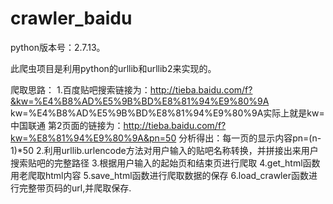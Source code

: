 # crawler_baidu

python版本号：2.7.13。

此爬虫项目是利用python的urllib和urllib2来实现的。

爬取思路：
		1.百度贴吧搜索链接为：http://tieba.baidu.com/f?&kw=%E4%B8%AD%E5%9B%BD%E8%81%94%E9%80%9A
			kw=%E4%B8%AD%E5%9B%BD%E8%81%94%E9%80%9A实际上就是kw=中国联通
			第2页面的链接为：http://tieba.baidu.com/f?kw=%E8%81%94%E9%80%9A&pn=50
			分析得出：每一页的显示内容pn=(n-1)*50
		2.利用urllib.urlencode方法对用户输入的贴吧名称转换，并拼接出来用户搜索贴吧的完整路径
		3.根据用户输入的起始页和结束页进行爬取
		4.get_html函数用老爬取html内容
		5.save_html函数进行爬取数据的保存
		6.load_crawler函数进行完整带页码的url,并爬取保存.
